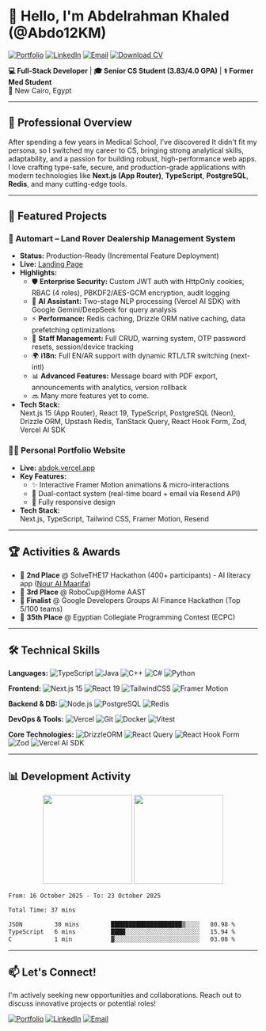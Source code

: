 # 👋 Hello, I'm Abdelrahman Khaled (@Abdo12KM)

[![Portfolio](https://img.shields.io/badge/Portfolio-%23000000.svg?style=for-the-badge&logo=vercel&logoColor=white)](https://abdok.vercel.app)
[![LinkedIn](https://img.shields.io/badge/LinkedIn-0077B5?style=for-the-badge&logo=linkedin&logoColor=white)](https://linkedin.com/in/abdo12k)
[![Email](https://img.shields.io/badge/Email-D14836?style=for-the-badge&logo=gmail&logoColor=white)](mailto:abdo12k@hotmail.com)
[![Download CV](https://img.shields.io/badge/CV-4CAF50?style=for-the-badge&logo=googleDrive&logoColor=white)](https://drive.google.com/file/d/1qgQ2StAQjO3qxvWbqQyrGxJQuC3LiUk6/view?usp=sharing)

**💻 Full-Stack Developer** | **🎓 Senior CS Student (3.83/4.0 GPA)** | **⚕️ Former Med Student**  
📍 New Cairo, Egypt

---

## 🚀 Professional Overview

After spending a few years in Medical School, I've discovered It didn't fit my persona, so I switched my career to CS, bringing strong analytical skills, adaptability, and a passion for building robust, high-performance web apps. I love crafting type-safe, secure, and production-grade applications with modern technologies like **Next.js (App Router)**, **TypeScript**, **PostgreSQL**, **Redis**, and many cutting-edge tools.

---

## 🚀 Featured Projects

### 🚗 Automart – Land Rover Dealership Management System
- **Status:** Production-Ready (Incremental Feature Deployment)
- **Live:** [Landing Page](https://automart.vercel.app)
- **Highlights:**
  - 🛡️ **Enterprise Security:** Custom JWT auth with HttpOnly cookies, RBAC (4 roles), PBKDF2/AES-GCM encryption, audit logging
  - 🤖 **AI Assistant:** Two-stage NLP processing (Vercel AI SDK) with Google Gemini/DeepSeek for query analysis
  - ⚡ **Performance:** Redis caching, Drizzle ORM native caching, data prefetching optimizations
  - 👥 **Staff Management:** Full CRUD, warning system, OTP password resets, session/device tracking
  - 🌍 **i18n:** Full EN/AR support with dynamic RTL/LTR switching (next-intl)
  - 📊 **Advanced Features:** Message board with PDF export, announcements with analytics, version rollback
  - 🔜 Many more features yet to come.
- **Tech Stack:**  
  Next.js 15 (App Router), React 19, TypeScript, PostgreSQL (Neon), Drizzle ORM, Upstash Redis, TanStack Query, React Hook Form, Zod, Vercel AI SDK

### 👨‍💻 Personal Portfolio Website
- **Live:** [abdok.vercel.app](https://abdok.vercel.app)  
- **Key Features:**
  - ✨ Interactive Framer Motion animations & micro-interactions
  - 📨 Dual-contact system (real-time board + email via Resend API)
  - 📱 Fully responsive design
- **Tech Stack:**  
  Next.js, TypeScript, Tailwind CSS, Framer Motion, Resend

---

## 🏆 Activities & Awards
- 🥈 **2nd Place** @ SolveTHE17 Hackathon (400+ participants) - AI literacy app ([Nour Al Maarifa](https://nour-alma3refa.vercel.app))
- 🥉 **3rd Place** @ RoboCup@Home AAST
- 🏅 **Finalist** @ Google Developers Groups AI Finance Hackathon (Top 5/100 teams)
- 🧠 **35th Place** @ Egyptian Collegiate Programming Contest (ECPC)

---

## 🛠️ Technical Skills

**Languages:** 
![TypeScript](https://img.shields.io/badge/TypeScript-3178C6?style=flat&logo=typescript&logoColor=white)
![Java](https://img.shields.io/badge/Java-007396?style=flat&logo=openjdk&logoColor=white)
![C++](https://img.shields.io/badge/C++-00599C?style=flat&logo=cplusplus&logoColor=white)
![C#](https://custom-icon-badges.demolab.com/badge/C%23-%23239120.svg?logo=cshrp&logoColor=white)
![Python](https://img.shields.io/badge/Python-3776AB?style=flat&logo=python&logoColor=white)

**Frontend:**
![Next.js 15](https://img.shields.io/badge/Next.js_15-000000?style=flat&logo=nextdotjs&logoColor=white)
![React 19](https://img.shields.io/badge/React_19-61DAFB?style=flat&logo=react&logoColor=black)
![TailwindCSS](https://img.shields.io/badge/TailwindCSS-06B6D4?style=flat&logo=tailwindcss&logoColor=white)
![Framer Motion](https://img.shields.io/badge/Framer%20Motion-0055FF?style=flat&logo=framer&logoColor=white)

**Backend & DB:**
![Node.js](https://img.shields.io/badge/Node.js-339933?style=flat&logo=nodedotjs&logoColor=white)
![PostgreSQL](https://img.shields.io/badge/PostgreSQL-4169E1?style=flat&logo=postgresql&logoColor=white)
![Redis](https://img.shields.io/badge/Redis-DC382D?style=flat&logo=redis&logoColor=white)

**DevOps & Tools:**
![Vercel](https://img.shields.io/badge/Vercel-000000?style=flat&logo=vercel&logoColor=white)
![Git](https://img.shields.io/badge/Git-F05032?style=flat&logo=git&logoColor=white)
![Docker](https://img.shields.io/badge/Docker-2496ED?style=flat&logo=docker&logoColor=white)
![Vitest](https://img.shields.io/badge/Vitest-6E9F18?style=flat&logo=vitest&logoColor=white)

**Core Technologies:**
![DrizzleORM](https://img.shields.io/badge/Drizzle_ORM-FF6600?style=flat)
![React Query](https://img.shields.io/badge/React_Query-FF4154?style=flat&logo=reactquery&logoColor=white)
![React Hook Form](https://img.shields.io/badge/React_Hook_Form-EC5990?style=flat&logo=reacthookform&logoColor=white)
![Zod](https://img.shields.io/badge/Zod-1A365D?style=flat&logo=zod&logoColor=white)
![Vercel AI SDK](https://img.shields.io/badge/Vercel_AI_SDK-000000?style=flat&logo=vercel&logoColor=white)

---

## 📊 Development Activity

<div align="center">
  <img height="180em" src="https://abdo-readme.vercel.app/api?username=abdo12km&show_icons=true&theme=dark&hide_border=true&count_private=true">
  <img height="180em" src="https://abdo-readme.vercel.app/api/top-langs/?username=abdo12km&layout=compact&theme=dark&hide_border=true">
</div>

<!--START_SECTION:waka-->

```txt
From: 16 October 2025 - To: 23 October 2025

Total Time: 37 mins

JSON         30 mins         ████████████████████▒░░░░   80.98 %
TypeScript   6 mins          ████░░░░░░░░░░░░░░░░░░░░░   15.94 %
C            1 min           ▓░░░░░░░░░░░░░░░░░░░░░░░░   03.08 %
```

<!--END_SECTION:waka-->

---

## 📫 Let's Connect!

I'm actively seeking new opportunities and collaborations. Reach out to discuss innovative projects or potential roles!

[![Portfolio](https://img.shields.io/badge/Portfolio-%23000000.svg?style=for-the-badge&logo=vercel&logoColor=white)](https://abdok.vercel.app)
[![LinkedIn](https://img.shields.io/badge/LinkedIn-0077B5?style=for-the-badge&logo=linkedin&logoColor=white)](https://linkedin.com/in/abdo12k)
[![Email](https://img.shields.io/badge/Email-D14836?style=for-the-badge&logo=gmail&logoColor=white)](mailto:abdo12k@hotmail.com)
